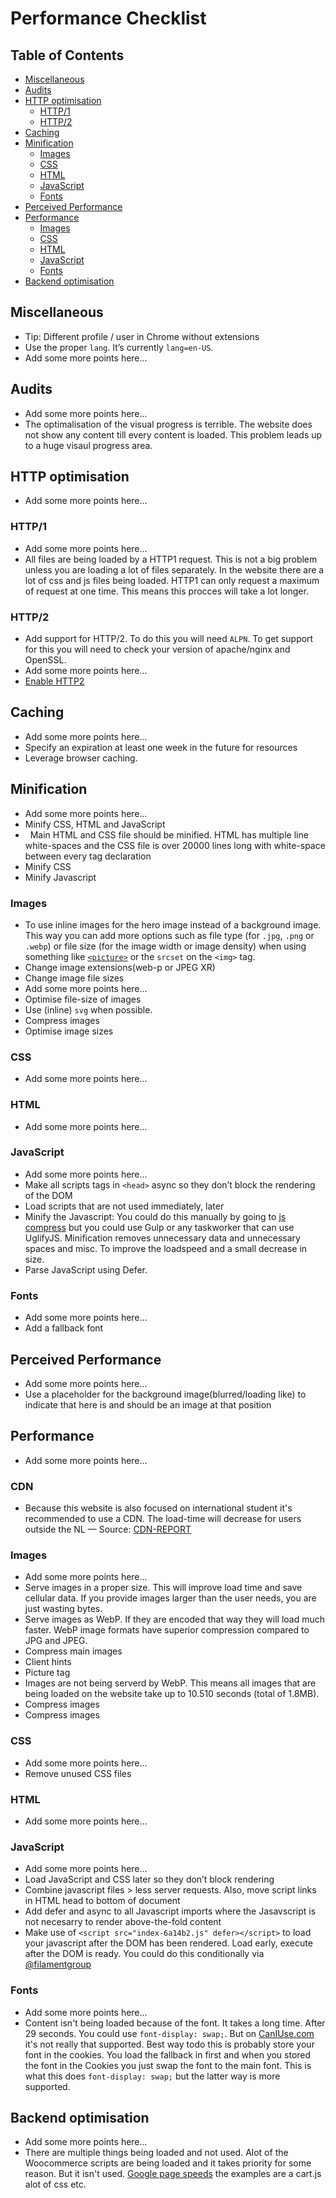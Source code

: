 # Performance Checklist

## Table of Contents

*   [Miscellaneous](#miscellaneous)
*   [Audits](#audits)
*   [HTTP optimisation](#http-optimisation)
    *   [HTTP/1](#http1)
    *   [HTTP/2](#http2)
*   [Caching](#caching)
*   [Minification](#minification)
    *   [Images](#images)
    *   [CSS](#css)
    *   [HTML](#html)
    *   [JavaScript](#javascript)
    *   [Fonts](#fonts)
*   [Perceived Performance](#perceived-performance)
*   [Performance](#performance)
    *   [Images](#images-1)
    *   [CSS](#css-1)
    *   [HTML](#html-1)
    *   [JavaScript](#javascript-1)
    *   [Fonts](#fonts-1)
*   [Backend optimisation](#backend-optimisation)

## Miscellaneous

*   Tip: Different profile / user in Chrome without extensions
*   Use the proper `lang`. It’s currently `lang=en-US`.
*   Add some more points here...

## Audits

*   Add some more points here...
*   The optimalisation of the visual progress is terrible.
    The website does not show any content till every content is loaded.
    This problem leads up to a huge visaul progress area. 

## HTTP optimisation

*   Add some more points here...

### HTTP/1

*   Add some more points here...
*   All files are being loaded by a HTTP1 request.
    This is not a big problem unless you are loading a lot of files separately.
    In the website there are a lot of css and js files being loaded.
    HTTP1 can only request a maximum of request at one time.
    This means this procces will take a lot longer.

### HTTP/2

*   Add support for HTTP/2.
    To do this you will need `ALPN`.
    To get support for this you will need to check your version
    of apache/nginx and OpenSSL.
*   Add some more points here...
*   [Enable HTTP2](https://tools.keycdn.com/http2-test)

## Caching

*   Add some more points here...
*   Specify an expiration at least one week in the future for resources
*   Leverage browser caching.

## Minification

*   Add some more points here...
*   Minify CSS, HTML and JavaScript
*   Main HTML and CSS file should be minified.
    HTML has multiple line white-spaces and the CSS file is over 20000 lines long
    with white-space between every tag declaration
*   Minify CSS
*   Minify Javascript

### Images

*   To use inline images for the hero image instead of a background image.
    This way you can add more options such as file type (for `.jpg`, `.png`
    or `.webp`) or file size (for the image width or image density) when using
    something like [`<picture>`][picture] or the `srcset` on the `<img>` tag.
*   Change image extensions(web-p or JPEG XR)
*   Change image file sizes
*   Add some more points here...
*   Optimise file-size of images
*   Use (inline) `svg` when possible.
*   Compress images
*   Optimise image sizes

### CSS

*   Add some more points here...

### HTML

*   Add some more points here...

### JavaScript

*   Add some more points here...
*   Make all scripts tags in `<head>` async so they don’t block the rendering of the DOM
*   Load scripts that are not used immediately, later
*   Minify the Javascript: You could do this manually by going to [js compress](https://jscompress.com/) but you could use Gulp or any taskworker that can use UglifyJS. Minification removes unnecessary data and unnecessary spaces and misc. To improve the loadspeed and a small decrease in size.
*   Parse JavaScript using Defer.

### Fonts

*   Add some more points here...
*   Add a fallback font

## Perceived Performance

*   Add some more points here...
*   Use a placeholder for the background image(blurred/loading like) to indicate that here is and should be an image at that position

## Performance

*   Add some more points here...

### CDN

*   Because this website is also focused on international student it's recommended to use a CDN.
    The load-time will decrease for users outside the NL — Source:
    [CDN-REPORT](http://www.whatsmycdn.com/?uri=https%3A%2F%2Fwww.cmd-amsterdam.nl%2F&location=NA)

### Images

*   Add some more points here...
*   Serve images in a proper size.
    This will improve load time and save cellular data.
    If you provide images larger than the user needs, you are just wasting bytes.
*   Serve images as WebP.
    If they are encoded that way they will load much faster.
    WebP image formats have superior compression compared to JPG and JPEG.
*   Compress main images
*   Client hints
*   Picture tag
*   Images are not being serverd by WebP.
    This means all images that are being loaded on the website take up to 10.510 seconds (total of 1.8MB).
*   Compress images
*   Compress images

### CSS

*   Add some more points here...
*   Remove unused CSS files

### HTML

*   Add some more points here...

### JavaScript

*   Add some more points here...
*   Load JavaScript and CSS later so they don’t block rendering
*   Combine javascript files > less server requests. Also, move script links in HTML head to bottom of document
*   Add defer and async to all Javascript imports where the Jasavscript is not necesarry to render above-the-fold content
*   Make use of `<script src="index-6a14b2.js" defer></script>` to load your javascript after the DOM has been rendered. Load early, execute after the DOM is ready. You could do this conditionally via [@filamentgroup](https://github.com/filamentgroup/loadJS)

### Fonts

*   Add some more points here...
*   Content isn't being loaded because of the font. It takes a long time. After 29 seconds. You could use `font-display: swap;`. But on [CanIUse.com](https://caniuse.com/#search=font-display) it's not really that supported. Best way todo this is probably store your font in the cookies. You load the fallback in first and when you stored the font in the Cookies you just swap the font to the main font. This is what this does `font-display: swap;` but the latter way is more supported.

## Backend optimisation

*   Add some more points here...
*   There are multiple things being loaded and not used. Alot of the Woocommerce scripts are being loaded and it takes priority for some reason. But it isn't used. [Google page speeds](https://developers.google.com/speed/pagespeed/insights/?url=https%3A%2F%2Fwww.cmd-amsterdam.nl%2F) the examples are a cart.js alot of css etc.  

[picture]: https://developer.mozilla.org/en-US/docs/Web/HTML/Element/picture

